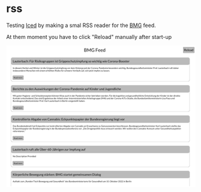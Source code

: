 # rss

Testing [Iced](https://iced.rs/) by making a smal RSS reader for the [BMG](https://www.bundesgesundheitsministerium.de/index.html) feed.

At them moment you have to click "Reload" manually after start-up

![Screenshot](doc/media/Screenshot%20from%202022-11-06%2017-07-12.png)
